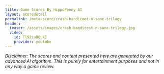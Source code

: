 ```yaml
---
title: Game Scores By HippoPenny AI
layout: scoredetail
permalink: /meta-score/crash-bandicoot-n-sane-trilogy
header:
  teaser: /assets/images/crash-bandicoot-n-sane-trilogy.jpg
  video:
    id: Tl92suBQukI
    provider: youtube
---
```

*Disclaimer: The scores and content presented here are generated by our advanced AI algorithm. This is purely for entertainment purposes and not in any way a game review.*
